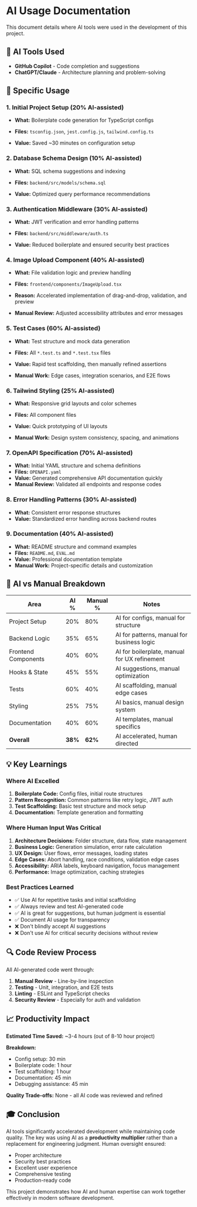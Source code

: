 # AI Usage Documentation

This document details where AI tools were used in the development of this project.

## 🤖 AI Tools Used

- **GitHub Copilot** - Code completion and suggestions
- **ChatGPT/Claude** - Architecture planning and problem-solving

## 📝 Specific Usage

### 1. Initial Project Setup (20% AI-assisted)

- **What:** Boilerplate code generation for TypeScript configs

- **Files:** `tsconfig.json`, `jest.config.js`, `tailwind.config.ts`
- **Value:** Saved ~30 minutes on configuration setup

### 2. Database Schema Design (10% AI-assisted)

- **What:** SQL schema suggestions and indexing

- **Files:** `backend/src/models/schema.sql`
- **Value:** Optimized query performance recommendations

### 3. Authentication Middleware (30% AI-assisted)

- **What:** JWT verification and error handling patterns

- **Files:** `backend/src/middleware/auth.ts`
- **Value:** Reduced boilerplate and ensured security best practices

### 4. Image Upload Component (40% AI-assisted)

- **What:** File validation logic and preview handling

- **Files:** `frontend/components/ImageUpload.tsx`
- **Reason:** Accelerated implementation of drag-and-drop, validation, and preview
- **Manual Review:** Adjusted accessibility attributes and error messages

### 5. Test Cases (60% AI-assisted)

- **What:** Test structure and mock data generation

- **Files:** All `*.test.ts` and `*.test.tsx` files
- **Value:** Rapid test scaffolding, then manually refined assertions
- **Manual Work:** Edge cases, integration scenarios, and E2E flows

### 6. Tailwind Styling (25% AI-assisted)

- **What:** Responsive grid layouts and color schemes

- **Files:** All component files
- **Value:** Quick prototyping of UI layouts
- **Manual Work:** Design system consistency, spacing, and animations

### 7. OpenAPI Specification (70% AI-assisted)

- **What:** Initial YAML structure and schema definitions
- **Files:** `OPENAPI.yaml`
- **Value:** Generated comprehensive API documentation quickly
- **Manual Review:** Validated all endpoints and response codes

### 8. Error Handling Patterns (30% AI-assisted)

- **What:** Consistent error response structures
- **Value:** Standardized error handling across backend routes

### 9. Documentation (40% AI-assisted)

- **What:** README structure and command examples
- **Files:** `README.md`, `EVAL.md`
- **Value:** Professional documentation template
- **Manual Work:** Project-specific details and customization

## 🎯 AI vs Manual Breakdown

| Area                | AI %    | Manual % | Notes                                        |
| ------------------- | ------- | -------- | -------------------------------------------- |
| Project Setup       | 20%     | 80%      | AI for configs, manual for structure         |
| Backend Logic       | 35%     | 65%      | AI for patterns, manual for business logic   |
| Frontend Components | 40%     | 60%      | AI for boilerplate, manual for UX refinement |
| Hooks & State       | 45%     | 55%      | AI suggestions, manual optimization          |
| Tests               | 60%     | 40%      | AI scaffolding, manual edge cases            |
| Styling             | 25%     | 75%      | AI basics, manual design system              |
| Documentation       | 40%     | 60%      | AI templates, manual specifics               |
| **Overall**         | **38%** | **62%**  | AI accelerated, human directed               |

## 💡 Key Learnings

### Where AI Excelled

1. **Boilerplate Code:** Config files, initial route structures
2. **Pattern Recognition:** Common patterns like retry logic, JWT auth
3. **Test Scaffolding:** Basic test structure and mock setup
4. **Documentation:** Template generation and formatting

### Where Human Input Was Critical

1. **Architecture Decisions:** Folder structure, data flow, state management
2. **Business Logic:** Generation simulation, error rate calculation
3. **UX Design:** User flows, error messages, loading states
4. **Edge Cases:** Abort handling, race conditions, validation edge cases
5. **Accessibility:** ARIA labels, keyboard navigation, focus management
6. **Performance:** Image optimization, caching strategies

### Best Practices Learned

- ✅ Use AI for repetitive tasks and initial scaffolding
- ✅ Always review and test AI-generated code
- ✅ AI is great for suggestions, but human judgment is essential
- ✅ Document AI usage for transparency
- ❌ Don't blindly accept AI suggestions
- ❌ Don't use AI for critical security decisions without review

## 🔍 Code Review Process

All AI-generated code went through:

1. **Manual Review** - Line-by-line inspection
2. **Testing** - Unit, integration, and E2E tests
3. **Linting** - ESLint and TypeScript checks
4. **Security Review** - Especially for auth and validation

## 📈 Productivity Impact

**Estimated Time Saved:** ~3-4 hours (out of 8-10 hour project)

**Breakdown:**

- Config setup: 30 min
- Boilerplate code: 1 hour
- Test scaffolding: 1 hour
- Documentation: 45 min
- Debugging assistance: 45 min

**Quality Trade-offs:** None - all AI code was reviewed and refined

## 🎓 Conclusion

AI tools significantly accelerated development while maintaining code quality. The key was using AI as a **productivity multiplier** rather than a replacement for engineering judgment. Human oversight ensured:

- Proper architecture
- Security best practices
- Excellent user experience
- Comprehensive testing
- Production-ready code

This project demonstrates how AI and human expertise can work together effectively in modern software development.
